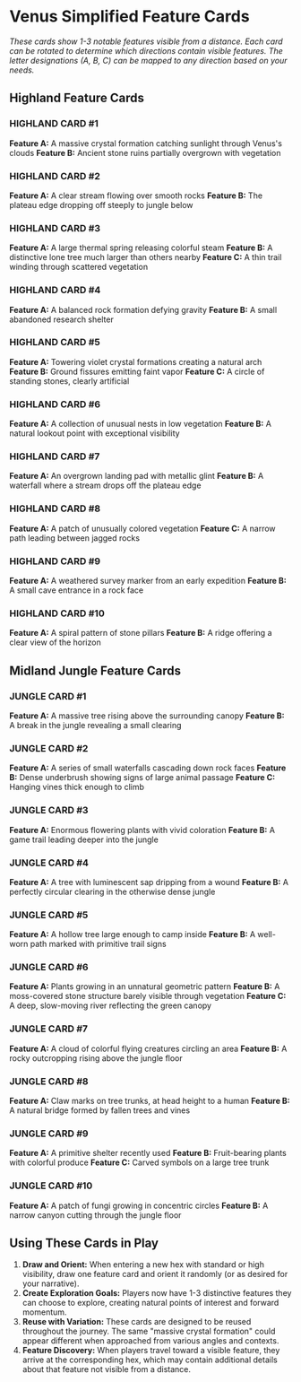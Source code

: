 # Venus Simplified Feature Cards

*These cards show 1-3 notable features visible from a distance. Each card can be rotated to determine which directions contain visible features. The letter designations (A, B, C) can be mapped to any direction based on your needs.*

## Highland Feature Cards

### HIGHLAND CARD #1

**Feature A:** A massive crystal formation catching sunlight through Venus's clouds
**Feature B:** Ancient stone ruins partially overgrown with vegetation

### HIGHLAND CARD #2

**Feature A:** A clear stream flowing over smooth rocks
**Feature B:** The plateau edge dropping off steeply to jungle below

### HIGHLAND CARD #3

**Feature A:** A large thermal spring releasing colorful steam
**Feature B:** A distinctive lone tree much larger than others nearby
**Feature C:** A thin trail winding through scattered vegetation

### HIGHLAND CARD #4

**Feature A:** A balanced rock formation defying gravity
**Feature B:** A small abandoned research shelter

### HIGHLAND CARD #5

**Feature A:** Towering violet crystal formations creating a natural arch
**Feature B:** Ground fissures emitting faint vapor
**Feature C:** A circle of standing stones, clearly artificial

### HIGHLAND CARD #6

**Feature A:** A collection of unusual nests in low vegetation
**Feature B:** A natural lookout point with exceptional visibility

### HIGHLAND CARD #7

**Feature A:** An overgrown landing pad with metallic glint
**Feature B:** A waterfall where a stream drops off the plateau edge

### HIGHLAND CARD #8

**Feature A:** A patch of unusually colored vegetation
**Feature C:** A narrow path leading between jagged rocks

### HIGHLAND CARD #9

**Feature A:** A weathered survey marker from an early expedition
**Feature B:** A small cave entrance in a rock face

### HIGHLAND CARD #10

**Feature A:** A spiral pattern of stone pillars
**Feature B:** A ridge offering a clear view of the horizon

## Midland Jungle Feature Cards

### JUNGLE CARD #1

**Feature A:** A massive tree rising above the surrounding canopy
**Feature B:** A break in the jungle revealing a small clearing

### JUNGLE CARD #2

**Feature A:** A series of small waterfalls cascading down rock faces
**Feature B:** Dense underbrush showing signs of large animal passage
**Feature C:** Hanging vines thick enough to climb

### JUNGLE CARD #3

**Feature A:** Enormous flowering plants with vivid coloration
**Feature B:** A game trail leading deeper into the jungle

### JUNGLE CARD #4

**Feature A:** A tree with luminescent sap dripping from a wound
**Feature B:** A perfectly circular clearing in the otherwise dense jungle

### JUNGLE CARD #5

**Feature A:** A hollow tree large enough to camp inside
**Feature B:** A well-worn path marked with primitive trail signs

### JUNGLE CARD #6

**Feature A:** Plants growing in an unnatural geometric pattern
**Feature B:** A moss-covered stone structure barely visible through vegetation
**Feature C:** A deep, slow-moving river reflecting the green canopy

### JUNGLE CARD #7

**Feature A:** A cloud of colorful flying creatures circling an area
**Feature B:** A rocky outcropping rising above the jungle floor

### JUNGLE CARD #8

**Feature A:** Claw marks on tree trunks, at head height to a human
**Feature B:** A natural bridge formed by fallen trees and vines

### JUNGLE CARD #9

**Feature A:** A primitive shelter recently used
**Feature B:** Fruit-bearing plants with colorful produce
**Feature C:** Carved symbols on a large tree trunk

### JUNGLE CARD #10

**Feature A:** A patch of fungi growing in concentric circles
**Feature B:** A narrow canyon cutting through the jungle floor

## Using These Cards in Play

1. **Draw and Orient:** When entering a new hex with standard or high visibility, draw one feature card and orient it randomly (or as desired for your narrative).
2. **Create Exploration Goals:** Players now have 1-3 distinctive features they can choose to explore, creating natural points of interest and forward momentum.
3. **Reuse with Variation:** These cards are designed to be reused throughout the journey. The same "massive crystal formation" could appear different when approached from various angles and contexts.
4. **Feature Discovery:** When players travel toward a visible feature, they arrive at the corresponding hex, which may contain additional details about that feature not visible from a distance.
